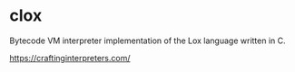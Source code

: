 # clox

Bytecode VM interpreter implementation of the Lox language written in C.

https://craftinginterpreters.com/